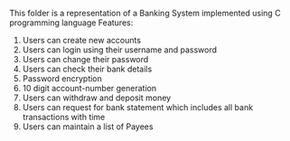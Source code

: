 This folder is a representation of a Banking System implemented using C programming language
Features: 
1. Users can create new accounts
2. Users can login using their username and password
3. Users can change their password
4. Users can check their bank details
5. Password encryption
6. 10 digit account-number generation
7. Users can withdraw and deposit money
8. Users can request for bank statement which includes all bank transactions with time
9. Users can maintain a list of Payees

